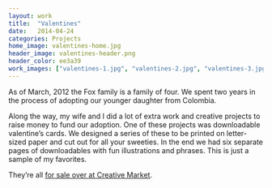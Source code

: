 ```yaml
---
layout: work
title:  "Valentines"
date:   2014-04-24
categories: Projects
home_image: valentines-home.jpg
header_image: valentines-header.png
header_color: ee3a39
work_images: ["valentines-1.jpg", "valentines-2.jpg", "valentines-3.jpg", "valentines-4.jpg"]
---
```


As of March, 2012 the Fox family is a family of four. We spent two years in the process of adopting our younger daughter from Colombia.

Along the way, my wife and I did a lot of extra work and creative projects to raise money to fund our adoption. One of these projects was downloadable valentine&rsquo;s cards. We designed a series of these to be printed on letter-sized paper and cut out for all your sweeties. In the end we had six separate pages of downloadables with fun illustrations and phrases. This is just a sample of my favorites.

They&rsquo;re all <a href="https://creativemarket.com/shaunrfox">for sale over at Creative Market</a>.